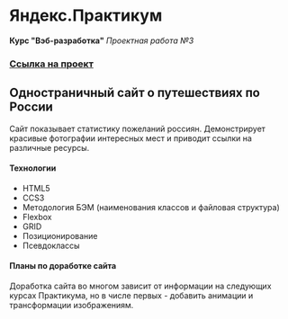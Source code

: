 # Яндекс.Практикум 
**Курс "Вэб-разработка"**
*Проектная работа №3*
### [Ссылка на проект](https://qtrixnet.github.io/russian-travel/)
## Одностраничный сайт о путешествиях по России
Сайт показывает статистику пожеланий россиян. Демонстрирует красивые фотографии интересных мест и приводит ссылки на различные ресурсы.
#### Технологии
+ HTML5
+ CCS3
+ Методология БЭМ (наименования классов и файловая структура)
+ Flexbox
+ GRID
+ Позиционирование
+ Псевдоклассы
#### Планы по доработке сайта
Доработка сайта во многом зависит от информации на следующих курсах Практикума, но в числе первых - добавить анимации и трансформации изображениям.
